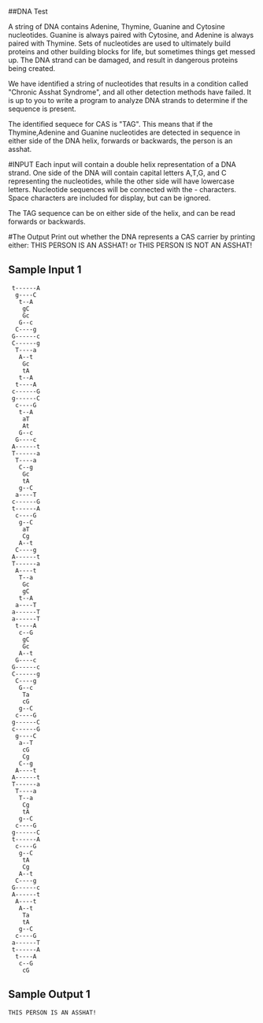 <!-- RATING: MEDIUM -->
<!-- NAME: DNA TEST MEDIUM -->
##DNA Test

A string of DNA contains Adenine, Thymine, Guanine and Cytosine nucleotides. Guanine is always paired with Cytosine, and Adenine is always paired with Thymine.
Sets of nucleotides are used to ultimately build proteins and other building blocks for life, but sometimes things get messed up. The DNA strand can be damaged, and result in dangerous proteins being created.

We have identified a string of nucleotides that results in a condition called "Chronic Asshat Syndrome", and all other detection methods have failed. It is up to you to write a program to analyze DNA strands to determine if the sequence is present.

The identified sequece for CAS is "TAG". This means that if the Thymine,Adenine and Guanine nucleotides are detected in sequence in either side of the DNA helix, forwards or backwards, the person is an asshat. 


#INPUT
Each input will contain a double helix representation of a DNA strand. 
One side of the DNA will contain capital letters A,T,G, and C representing the nucleotides, while the other side will have lowercase letters. Nucleotide sequences will be connected with the - characters. Space characters are included for display, but can be ignored. 

The TAG sequence can be on either side of the helix, and can be read forwards or backwards. 

#The Output
Print out whether the DNA represents a CAS carrier by printing either:
THIS PERSON IS AN ASSHAT!
or
THIS PERSON IS NOT AN ASSHAT!


## Sample Input 1


     t------A
      g----C
       t--A
        gC
        Gc
       G--c
      C----g
     G------c
     C------g
      T----a
       A--t
        Gc
        tA
       t--A
      t----A
     c------G
     g------C
      c----G
       t--A
        aT
        At
       G--c
      G----c
     A------t
     T------a
      T----a
       C--g
        Gc
        tA
       g--C
      a----T
     c------G
     t------A
      c----G
       g--C
        aT
        Cg
       A--t
      C----g
     A------t
     T------a
      A----t
       T--a
        Gc
        gC
       t--A
      a----T
     a------T
     a------T
      t----A
       c--G
        gC
        Gc
       A--t
      G----c
     G------c
     C------g
      C----g
       G--c
        Ta
        cG
       g--C
      c----G
     g------C
     c------G
      g----C
       a--T
        cG
        Cg
       C--g
      A----t
     A------t
     T------a
      T----a
       T--a
        Cg
        tA
       g--C
      c----G
     g------C
     t------A
      c----G
       g--C
        tA
        Cg
       A--t
      C----g
     G------c
     A------t
      A----t
       A--t
        Ta
        tA
       g--C
      c----G
     a------T
     t------A
      t----A
       c--G
        cG


## Sample Output 1
	THIS PERSON IS AN ASSHAT!
